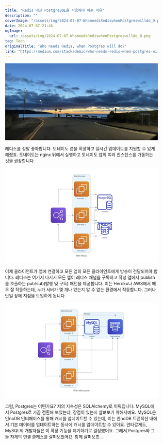 ```yaml
---
title: "Redis 대신 PostgreSQL을 사용해야 하는 이유"
description: ""
coverImage: "/assets/img/2024-07-07-WhoneedsRediswhenPostgreswilldo_0.png"
date: 2024-07-07 21:46
ogImage: 
  url: /assets/img/2024-07-07-WhoneedsRediswhenPostgreswilldo_0.png
tag: Tech
originalTitle: "Who needs Redis, when Postgres will do?"
link: "https://medium.com/stackademic/who-needs-redis-when-postgres-will-do-9ad54379fb94"
---
```




![이미지1](/assets/img/2024-07-07-WhoneedsRediswhenPostgreswilldo_0.png)

레디스를 정말 좋아합니다. 토네이도 앱을 확장하고 실시간 업데이트를 지원할 수 있게 해줬죠. 토네이도는 nginx 뒤에서 실행하고 토네이도 앱의 여러 인스턴스를 가동하는 것을 권장합니다.

![이미지2](/assets/img/2024-07-07-WhoneedsRediswhenPostgreswilldo_1.png)

이제 클라이언트가 앱에 연결하고 모든 앱의 모든 클라이언트에게 방송이 전달되어야 합니다. 레디스는 여기서 나서서 모든 앱이 레디스 채널을 구독하고 작성 앱에서 publish를 호출하는 pub/sub(발행 및 구독) 패턴을 제공합니다. 이는 Heroku나 AWS에서 매우 잘 작동하는데, 누가 서버가 몇 개나 있는지 알 수 없는 환경에서 작동합니다. 그러나 단일 장애 지점을 도입하게 됩니다.


<!-- TIL 수평 -->
<ins class="adsbygoogle"
     style="display:block"
     data-ad-client="ca-pub-4877378276818686"
     data-ad-slot="1549334788"
     data-ad-format="auto"
     data-full-width-responsive="true"></ins>
<script>
(adsbygoogle = window.adsbygoogle || []).push({});
</script>

<img src="/assets/img/2024-07-07-WhoneedsRediswhenPostgreswilldo_2.png" />

그럼, Postgres는 어떤가요? 저의 지속성은 SQLAlchemy로 이뤄집니다. MySQL에서 Postgres로 가끔 전환해 보았는데, 장점이 있는지 살펴보기 위해서예요. MySQL은 인noDB 인터페이스를 통해 캐시를 업데이트할 수 있는데, 이는 인noDB 트랜잭션 내에서 기본 데이터를 업데이트하는 동시에 캐시를 업데이트할 수 있어요. 안타깝게도, MySQL의 개발자들은 이 확장 기능을 폐기하기로 결정했어요. 그래서 Postgres와 그들 자체의 연결 클래스를 살펴보았어요. 함께 살펴보죠...